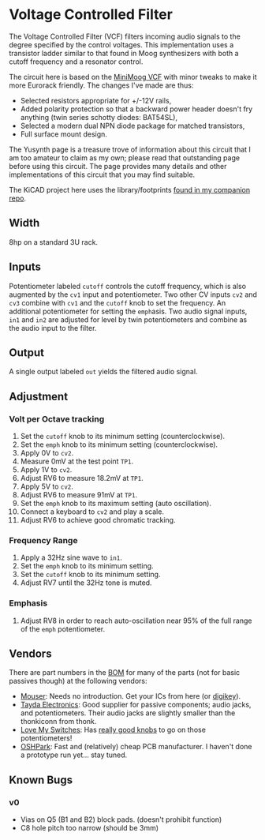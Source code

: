 # Voltage Controlled Filter

The Voltage Controlled Filter (VCF) filters incoming audio signals to the degree specified by the control voltages. This implementation uses a transistor ladder similar to that found in Moog synthesizers with both a cutoff frequency and a resonator control.

The circuit here is based on the [MiniMoog VCF](https://yusynth.net/Modular/EN/MOOGVCF/index.html) with minor tweaks to make it more Eurorack friendly. The changes I've made are thus:
* Selected resistors appropriate for +/-12V rails,
* Added polarity protection so that a backward power header doesn't fry anything (twin series schotty diodes: BAT54SL),
* Selected a modern dual NPN diode package for matched transistors,
* Full surface mount design.

The Yusynth page is a treasure trove of information about this circuit that I am too amateur to claim as my own; please read that outstanding page before using this circuit. The page provides many details and other implementations of this circuit that you may find suitable.

The KiCAD project here uses the library/footprints [found in my companion repo](https://github.com/thismatters/EurorackKiCAD).

## Width

8hp on a standard 3U rack.

## Inputs

Potentiometer labeled `cutoff` controls the cutoff frequency, which is also augmented by the `cv1` input and potentiometer. Two other CV inputs `cv2` and `cv3` combine with `cv1` and the `cutoff` knob to set the frequency. An additional potentiometer for setting the `emph`asis. Two audio signal inputs, `in1` and `in2` are adjusted for level by twin potentiometers and combine as the audio input to the filter.

## Output

A single output labeled `out` yields the filtered audio signal.

## Adjustment

### Volt per Octave tracking

1. Set the `cutoff` knob to its minimum setting (counterclockwise).
1. Set the `emph` knob to its minimum setting (counterclockwise).
1. Apply 0V to `cv2`.
1. Measure 0mV at the test point `TP1`.
1. Apply 1V to `cv2`.
1. Adjust RV6 to measure 18.2mV at `TP1`.
1. Apply 5V to `cv2`.
1. Adjust RV6 to measure 91mV at `TP1`.
1. Set the `emph` knob to its maximum setting (auto oscillation).
1. Connect a keyboard to `cv2` and play a scale.
1. Adjust RV6 to achieve good chromatic tracking.

### Frequency Range

1. Apply a 32Hz sine wave to `in1`.
1. Set the `emph` knob to its minimum setting.
1. Set the `cutoff` knob to its minimum setting.
1. Adjust RV7 until the 32Hz tone is muted.

### Emphasis

1. Adjust RV8 in order to reach auto-oscillation near 95% of the full range of the `emph` potentiometer.


## Vendors

There are part numbers in the [BOM](moog-vcf.csv) for many of the parts (not for basic passives though) at the following vendors:

* [Mouser](https://www.mouser.com): Needs no introduction. Get your ICs from here (or [digikey](https://www.digikey.com)).
* [Tayda Electronics](https://www.taydaelectronics.com/): Good supplier for passive components; audio jacks, and potentiometers. Their audio jacks are slightly smaller than the thonkiconn from thonk.
* [Love My Switches](https://lovemyswitches.com/): Has [really good knobs](https://lovemyswitches.com/anodized-aluminum-knob-the-lo-fi-1-4-smooth-shaft-12-5mm-od/) to go on those potentiometers!
* [OSHPark](https://oshpark.com/): Fast and (relatively) cheap PCB manufacturer. I haven't done a prototype run yet... stay tuned.


## Known Bugs

### v0

* Vias on Q5 (B1 and B2) block pads. (doesn't prohibit function)
* C8 hole pitch too narrow (should be 3mm)
